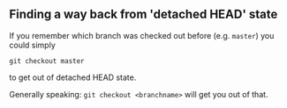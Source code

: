 ## Finding a way back from 'detached HEAD' state

If you remember which branch was checked out before (e.g. `master`) you could simply

```
git checkout master
```

to get out of detached HEAD state.

Generally speaking: `git checkout <branchname>` will get you out of that.
